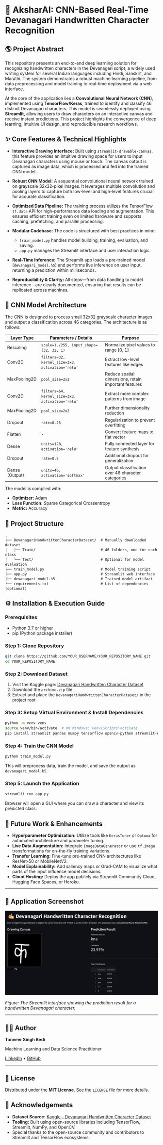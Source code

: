 # 🧠 AksharAI: CNN-Based Real-Time Devanagari Handwritten Character Recognition

## 🌎 Project Abstract

This repository presents an end-to-end deep learning solution for recognizing handwritten characters in the Devanagari script, a widely used writing system for several Indian languages including Hindi, Sanskrit, and Marathi. The system demonstrates a robust machine learning pipeline, from data preprocessing and model training to real-time deployment via a web interface.

At the core of the application lies a **Convolutional Neural Network (CNN)**, implemented using **TensorFlow/Keras**, trained to identify and classify 46 distinct Devanagari characters. This model is seamlessly deployed using **Streamlit**, allowing users to draw characters on an interactive canvas and receive instant predictions. This project highlights the convergence of deep learning, intuitive UI design, and reproducible research workflows.

## ✨ Core Features & Technical Highlights

* **Interactive Drawing Interface:**
  Built using `streamlit-drawable-canvas`, this feature provides an intuitive drawing space for users to input Devanagari characters using mouse or touch. The canvas output is captured as image data, which is processed and fed into the trained CNN model.

* **Robust CNN Model:**
  A sequential convolutional neural network trained on grayscale 32x32-pixel images. It leverages multiple convolution and pooling layers to capture both low-level and high-level features crucial for accurate classification.

* **Optimized Data Pipeline:**
  The training process utilizes the TensorFlow `tf.data` API for high-performance data loading and augmentation. This ensures efficient training even on limited hardware and supports caching, prefetching, and parallel processing.

* **Modular Codebase:**
  The code is structured with best practices in mind:

  * `train_model.py` handles model building, training, evaluation, and saving.
  * `app.py` manages the Streamlit interface and user interaction logic.

* **Real-Time Inference:**
  The Streamlit app loads a pre-trained model (`devanagari_model.h5`) and performs live inference on user input, returning a prediction within milliseconds.

* **Reproducibility & Clarity:**
  All steps—from data handling to model inference—are clearly documented, ensuring that results can be replicated across machines.

## 🔧 CNN Model Architecture

The CNN is designed to process small 32x32 grayscale character images and output a classification across 46 categories. The architecture is as follows:

| Layer Type     | Parameters / Details                             | Purpose                                              |
| -------------- | ------------------------------------------------ | ---------------------------------------------------- |
| Rescaling      | `scale=1./255, input_shape=(32, 32, 1)`          | Normalize pixel values to range \[0, 1]              |
| Conv2D         | `filters=32, kernel_size=3x3, activation='relu'` | Extract low-level features like edges                |
| MaxPooling2D   | `pool_size=2x2`                                  | Reduce spatial dimensions, retain important features |
| Conv2D         | `filters=64, kernel_size=3x3, activation='relu'` | Extract more complex patterns from image             |
| MaxPooling2D   | `pool_size=2x2`                                  | Further dimensionality reduction                     |
| Dropout        | `rate=0.25`                                      | Regularization to prevent overfitting                |
| Flatten        | -                                                | Convert feature maps to flat vector                  |
| Dense          | `units=128, activation='relu'`                   | Fully connected layer for feature synthesis          |
| Dropout        | `rate=0.5`                                       | Additional dropout for generalization                |
| Dense (Output) | `units=46, activation='softmax'`                 | Output classification over 46 character categories   |

The model is compiled with:

* **Optimizer:** Adam
* **Loss Function:** Sparse Categorical Crossentropy
* **Metric:** Accuracy

## 📂 Project Structure

```
.
├── DevanagariHandwrittenCharacterDataset/  # Manually downloaded dataset
│   ├── Train/                              # 46 folders, one for each class
│   └── Test/                               # Optional for model evaluation
├── train_model.py                          # Model training script
├── app.py                                  # Streamlit web interface
├── devanagari_model.h5                     # Trained model artifact
└── requirements.txt                        # List of dependencies (optional)
```

## ⚙️ Installation & Execution Guide

### Prerequisites

* Python 3.7 or higher
* pip (Python package installer)

### Step 1: Clone Repository

```bash
git clone https://github.com/YOUR_USERNAME/YOUR_REPOSITORY_NAME.git
cd YOUR_REPOSITORY_NAME
```

### Step 2: Download Dataset

1. Visit the Kaggle page: [Devanagari Handwritten Character Dataset](https://www.kaggle.com/datasets/medahmedkrichen/devanagari-handwritten-character-datase)
2. Download the `archive.zip` file
3. Extract and place the `DevanagariHandwrittenCharacterDataset/` in the project root

### Step 3: Setup Virtual Environment & Install Dependencies

```bash
python -m venv venv
source venv/bin/activate  # On Windows: venv\Scripts\activate
pip install streamlit pandas numpy tensorflow opencv-python streamlit-drawable-canvas
```

### Step 4: Train the CNN Model

```bash
python train_model.py
```

This will preprocess data, train the model, and save the output as `devanagari_model.h5`.

### Step 5: Launch the Application

```bash
streamlit run app.py
```

Browser will open a GUI where you can draw a character and view its predicted class.

## 🤖 Future Work & Enhancements

* **Hyperparameter Optimization:** Utilize tools like `KerasTuner` or `Optuna` for automated architecture and parameter tuning.
* **Live Data Augmentation:** Integrate `ImageDataGenerator` or use `tf.image` transformations for on-the-fly training variations.
* **Transfer Learning:** Fine-tune pre-trained CNN architectures like ResNet-50 or MobileNetV2.
* **Model Explainability:** Add saliency maps or Grad-CAM to visualize what parts of the input influence model decisions.
* **Cloud Hosting:** Deploy the app publicly via Streamlit Community Cloud, Hugging Face Spaces, or Heroku.


---

## 📸 Application Screenshot

![App Screenshot](https://github.com/tanveerbedi/AksharAI-Devanagari-Handwritten-Recognition/blob/f4d53876bd589bfc896d65b8c930579488048830/Interface%20Glimpse.png)

*Figure: The Streamlit interface showing the prediction result for a handwritten Devanagari character.*

---

## 👨‍💻 Author

**Tanveer Singh Bedi**

Machine Learning and Data Science Practitioner

[LinkedIn](https://www.linkedin.com/in/tanveer-singh-bedi-a8b811177) • [GitHub](https://github.com/tanveerbedi)

---

## 📄 License

Distributed under the **MIT License**. See the `LICENSE` file for more details.

## 🙏 Acknowledgements

* **Dataset Source:** [Kaggle - Devanagari Handwritten Character Dataset](https://www.kaggle.com/datasets/medahmedkrichen/devanagari-handwritten-character-datase)
* **Tooling:** Built using open-source libraries including TensorFlow, Streamlit, NumPy, and OpenCV.
* Special thanks to the open-source community and contributors to Streamlit and TensorFlow ecosystems.
